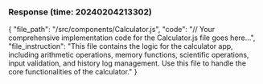 ### Response (time: 20240204213302)

{
  "file_path": "/src/components/Calculator.js",
  "code": "// Your comprehensive implementation code for the Calculator.js file goes here...",
  "file_instruction": "This file contains the logic for the calculator app, including arithmetic operations, memory functions, scientific operations, input validation, and history log management. Use this file to handle the core functionalities of the calculator."
}
